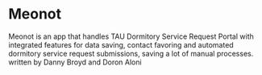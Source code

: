 # Meonot
Meonot is an app that handles TAU Dormitory Service Request Portal with integrated features for data saving, contact favoring and automated dormitory service request submissions, saving a lot of manual processes.
written by Danny Broyd and Doron Aloni
